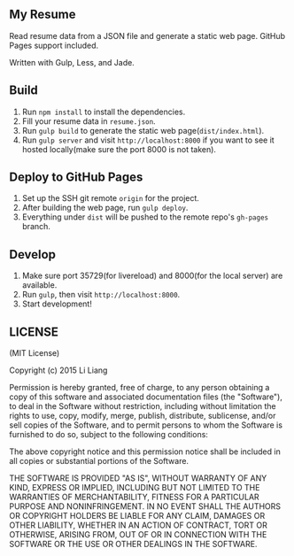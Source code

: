 ## My Resume

Read resume data from a JSON file and generate a static web page. GitHub Pages support included.

Written with Gulp, Less, and Jade.

## Build

1. Run `npm install` to install the dependencies.
2. Fill your resume data in `resume.json`.
3. Run `gulp build` to generate the static web page(`dist/index.html`).
4. Run `gulp server` and visit `http://localhost:8000` if you want to see it hosted locally(make sure the port 8000 is not taken).

## Deploy to GitHub Pages

1. Set up the SSH git remote `origin` for the project.
2. After building the web page, run `gulp deploy`.
3. Everything under `dist` will be pushed to the remote repo's `gh-pages` branch.

## Develop

1. Make sure port 35729(for livereload) and 8000(for the local server) are available.
2. Run `gulp`, then visit `http://localhost:8000`.
3. Start development!

## LICENSE

(MIT License)

Copyright (c) 2015 Li Liang

Permission is hereby granted, free of charge, to any person obtaining a copy of this software and associated documentation files (the "Software"), to deal in the Software without restriction, including without limitation the rights to use, copy, modify, merge, publish, distribute, sublicense, and/or sell copies of the Software, and to permit persons to whom the Software is furnished to do so, subject to the following conditions:

The above copyright notice and this permission notice shall be included in all copies or substantial portions of the Software.

THE SOFTWARE IS PROVIDED "AS IS", WITHOUT WARRANTY OF ANY KIND, EXPRESS OR IMPLIED, INCLUDING BUT NOT LIMITED TO THE WARRANTIES OF MERCHANTABILITY, FITNESS FOR A PARTICULAR PURPOSE AND NONINFRINGEMENT. IN NO EVENT SHALL THE AUTHORS OR COPYRIGHT HOLDERS BE LIABLE FOR ANY CLAIM, DAMAGES OR OTHER LIABILITY, WHETHER IN AN ACTION OF CONTRACT, TORT OR OTHERWISE, ARISING FROM, OUT OF OR IN CONNECTION WITH THE SOFTWARE OR THE USE OR OTHER DEALINGS IN THE SOFTWARE.
